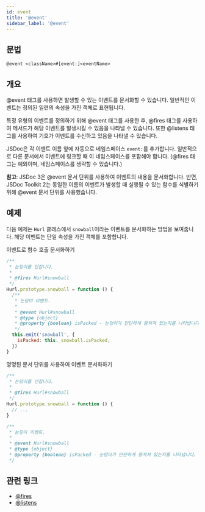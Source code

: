 ```yaml
---
id: event
title: '@event'
sidebar_label: '@event'
---
```


## 문법

`@event <className>#[event:]<eventName>`

## 개요

@event 태그를 사용하면 발생할 수 있는 이벤트를 문서화할 수 있습니다. 일반적인 이벤트는 정의된 일련의 속성을 가진 객체로 표현됩니다.

특정 유형의 이벤트를 정의하기 위해 @event 태그를 사용한 후, @fires 태그를 사용하여 메서드가 해당 이벤트를 발생시킬 수 있음을 나타낼 수 있습니다. 또한 @listens 태그를 사용하여 기호가 이벤트를 수신하고 있음을 나타낼 수 있습니다.

JSDoc은 각 이벤트 이름 앞에 자동으로 네임스페이스 `event:`를 추가합니다. 일반적으로 다른 문서에서 이벤트에 링크할 때 이 네임스페이스를 포함해야 합니다. (@fires 태그는 예외이며, 네임스페이스를 생략할 수 있습니다.)

**참고**: JSDoc 3은 @event 문서 단위를 사용하여 이벤트의 내용을 문서화합니다. 반면, JSDoc Toolkit 2는 동일한 이름의 이벤트가 발생할 때 실행될 수 있는 함수를 식별하기 위해 @event 문서 단위를 사용했습니다.

## 예제

다음 예제는 `Hurl` 클래스에서 `snowball`이라는 이벤트를 문서화하는 방법을 보여줍니다. 해당 이벤트는 단일 속성을 가진 객체를 포함합니다.

이벤트로 함수 호출 문서화하기

```js
/**
 * 눈덩이를 던집니다.
 *
 * @fires Hurl#snowball
 */
Hurl.prototype.snowball = function () {
  /**
   * 눈덩이 이벤트.
   *
   * @event Hurl#snowball
   * @type {object}
   * @property {boolean} isPacked - 눈덩이가 단단하게 뭉쳐져 있는지를 나타냅니다.
   */
  this.emit('snowball', {
    isPacked: this._snowball.isPacked,
  })
}
```

명명된 문서 단위를 사용하여 이벤트 문서화하기

```js
/**
 * 눈덩이를 던집니다.
 *
 * @fires Hurl#snowball
 */
Hurl.prototype.snowball = function () {
  // ...
}

/**
 * 눈덩이 이벤트.
 *
 * @event Hurl#snowball
 * @type {object}
 * @property {boolean} isPacked - 눈덩이가 단단하게 뭉쳐져 있는지를 나타냅니다.
 */
```

## 관련 링크

- [@fires](./fires.md)
- [@listens](./listens.md)